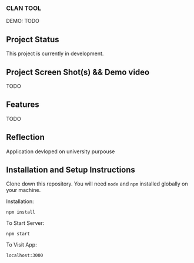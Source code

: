 ### CLAN TOOL

DEMO: TODO

## Project Status

This project is currently in development.

## Project Screen Shot(s) && Demo video

TODO

## Features

TODO

## Reflection

Application devloped on university purpouse

## Installation and Setup Instructions

Clone down this repository. You will need `node` and `npm` installed globally on your machine.  

Installation:

`npm install`  

To Start Server:

`npm start`  

To Visit App:

`localhost:3000`  
